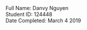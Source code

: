 <div>Full Name: Danvy Nguyen<div>
<div>Student ID: 124448<div>
<div>Date Completed: March 4 2019<div>
